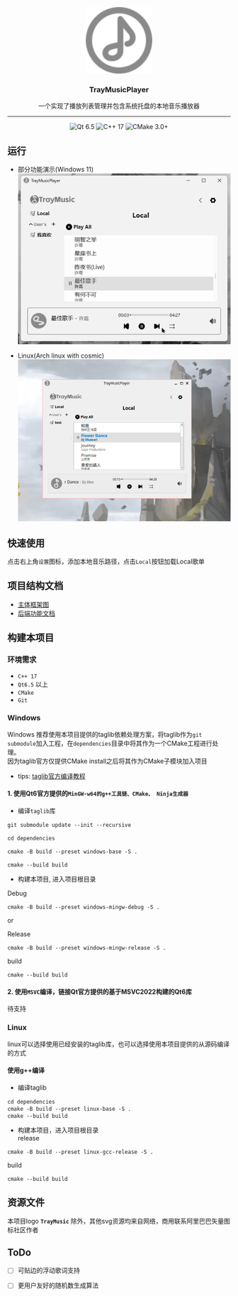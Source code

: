 <p align="center">
  <img src="docs/img/tray-logo.svg" alt="Tray Core Module Icon" width="150">
  <h3 align="center">TrayMusicPlayer</h3>
  <p align="center">
    一个实现了播放列表管理并包含系统托盘的本地音乐播放器
  </p>
</p>

---

<p align="center">
  <img src="https://img.shields.io/badge/Qt-6.5-green?logo=qt&logoColor=white" alt="Qt 6.5"/>
  <img src="https://img.shields.io/badge/C%2B%2B-17-blue?logo=c%2B%2B&logoColor=white" alt="C++ 17"/>
  <img src="https://img.shields.io/badge/CMake-3.20%2B-orange?logo=cmake&logoColor=white" alt="CMake 3.0+"/>
</p>


## 运行
- 部分功能演示(Windows 11)  
  ![show](docs/img/shot_show.gif)

- Linux(Arch linux with cosmic)  
  ![show_linux](docs/img/shot_linux_v0.5.png)

## 快速使用
点击右上角`设置`图标，添加本地音乐路径，点击`Local`按钮加载Local歌单

## 项目结构文档
- [主体框架图](docs/UML/index.md)
- [后端功能文档](docs/Core.md)

## 构建本项目

### 环境需求
- `C++ 17`
- `Qt6.5` 以上
- `CMake`
- `Git`

### Windows
Windows 推荐使用本项目提供的taglib依赖处理方案，将taglib作为`git submodule`加入工程，在`dependencies`目录中将其作为一个CMake工程进行处理。  
因为taglib官方仅提供CMake install之后将其作为CMake子模块加入项目
- tips: [taglib官方编译教程](https://github.com/taglib/taglib/blob/master/INSTALL.md)

#### 1. 使用Qt6官方提供的`MinGW-w64的g++工具链、CMake、 Ninja生成器`

- 编译`taglib`库

```shell
git submodule update --init --recursive
```

```shell
cd dependencies
```

```shell
cmake -B build --preset windows-base -S .
```

```shell
cmake --build build
```

- 构建本项目, 进入项目根目录

Debug
```shell
cmake -B build --preset windows-mingw-debug -S .
```
or 

Release
```shell
cmake -B build --preset windows-mingw-release -S .
```

build
```shell
cmake --build build
```

#### 2. 使用`MSVC`编译，链接Qt官方提供的基于MSVC2022构建的Qt6库

待支持


### Linux
linux可以选择使用已经安装的taglib库，也可以选择使用本项目提供的从源码编译的方式

#### 使用g++编译
- 编译taglib
```shell
cd dependencies
cmake -B build --preset linux-base -S .
cmake --build build
```

- 构建本项目，进入项目根目录  
release
```shell
cmake -B build --preset linux-gcc-release -S .
```
build
```
cmake --build build
```

## 资源文件
本项目logo **`TrayMusic`** 除外，其他svg资源均来自网络，商用联系阿里巴巴矢量图标社区作者

## ToDo
- [ ] 可贴边的浮动歌词支持
- [ ] 更用户友好的随机数生成算法


